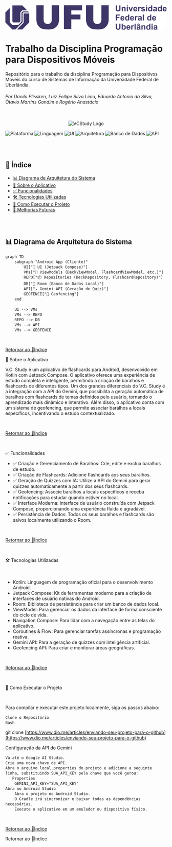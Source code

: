 <div align="center">
<img src="extras/logo-ufu.png" alt="UFU Logo" width="800"/>
</div>

# Trabalho da Disciplina Programação para Dispositivos Móveis

Repositório para o trabalho da disciplina Programação para Dispositivos Móveis do curso de Sistemas de Informação da Universidade Federal de Uberlândia.
###### Por Danilo Plissken, Luiz Fellipe Silva Lima, Eduardo Antonio da Silva, Ótavio Martins Gondim e Rogério Anastácio

<br>
<div align="center">
  <img src="extras/vcstudy-logo.png" alt="VCStudy Logo" width="300"/>
</div>


![Plataforma](https://img.shields.io/badge/Platform-Android-3DDC84?style=for-the-badge&logo=android)
![Linguagem](https://img.shields.io/badge/Language-Kotlin-7F52FF?style=for-the-badge&logo=kotlin)
![UI](https://img.shields.io/badge/UI-Jetpack_Compose-4285F4?style=for-the-badge&logo=jetpackcompose)
![Arquitetura](https://img.shields.io/badge/Architecture-MVVM-FB5D00?style=for-the-badge)
![Banco de Dados](https://img.shields.io/badge/Database-Room-709C48?style=for-the-badge&logo=sqlite)
![API](https://img.shields.io/badge/API-Gemini-8E44AD?style=for-the-badge)

<br><br>

## 🧾 Índice

* [ 📊 Diagrama de Arquitetura do Sistema](#-diagrama-de-arquitetura-do-sistema)
* [ 📖 Sobre o Aplicativo](#-sobre-o-aplicativo)
* [ ✅ Funcionalidades](#-funcionalidades)
* [ 🛠️ Tecnologias Utilizadas](#️-tecnologias-utilizadas)
* [ 🚀 Como Executar o Projeto](#-como-executar-o-projeto)
* [ 🔮 Melhorias Futuras](#-melhorias-futuras)

<br><br>


## 📊 Diagrama de Arquitetura do Sistema

```mermaid
graph TD
    subgraph "Android App (Cliente)"
        UI["📱 UI (Jetpack Compose)"]
        VMs["🧠 ViewModels (DeckViewModel, FlashcardViewModel, etc.)"]
        REPO["📦 Repositories (DeckRepository, FlashcardRepository)"]
        DB["💾 Room (Banco de Dados Local)"]
        API["☁️ Gemini API (Geração de Quiz)"]
        GEOFENCE["📍 Geofencing"]
    end

    UI --> VMs
    VMs --> REPO
    REPO --> DB
    VMs --> API
    VMs --> GEOFENCE
```
<br>

[Retornar ao 🧾Índice](#-%C3%ADndice)

📖 Sobre o Aplicativo

V.C. Study é um aplicativo de flashcards para Android, desenvolvido em Kotlin com Jetpack Compose. O aplicativo oferece uma experiência de estudo completa e inteligente, permitindo a criação de baralhos e flashcards de diferentes tipos. Um dos grandes diferenciais do V.C. Study é a integração com a API do Gemini, que possibilita a geração automática de baralhos com flashcards de temas definidos pelo usuário, tornando o aprendizado mais dinâmico e interativo.
Além disso, o aplicativo conta com um sistema de geofencing, que permite associar baralhos a locais específicos, incentivando o estudo contextualizado.

<br>

[Retornar ao 🧾Índice](#-%C3%ADndice)

<br>

✅ Funcionalidades

  - ✅ Criação e Gerenciamento de Baralhos: Crie, edite e exclua baralhos de estudo.
  - ✅ Criação de Flashcards: Adicione flashcards aos seus baralhos.
  - ✅ Geração de Quizzes com IA: Utilize a API do Gemini para gerar quizzes automaticamente a partir dos seus flashcards.
  - ✅ Geofencing: Associe baralhos a locais específicos e receba notificações para estudar quando estiver no local.
  - ✅ Interface Moderna: Interface de usuário construída com Jetpack Compose, proporcionando uma experiência fluida e agradável.
  - ✅ Persistência de Dados: Todos os seus baralhos e flashcards são salvos localmente utilizando o Room.
  
<br>

[Retornar ao 🧾Índice](#-%C3%ADndice)

<br>

🛠️ Tecnologias Utilizadas

<br>

  - Kotlin: Linguagem de programação oficial para o desenvolvimento Android.
  - Jetpack Compose: Kit de ferramentas moderno para a criação de interfaces de usuário nativas do Android.
  - Room: Biblioteca de persistência para criar um banco de dados local.
  - ViewModel: Para gerenciar os dados da interface de forma consciente do ciclo de vida.
  - Navigation Compose: Para lidar com a navegação entre as telas do aplicativo.
  - Coroutines & Flow: Para gerenciar tarefas assíncronas e programação reativa.
  - Gemini API: Para a geração de quizzes com inteligência artificial.
  - Geofencing API: Para criar e monitorar áreas geográficas.

<br>

[Retornar ao 🧾Índice](#-%C3%ADndice)

<br>

🚀 Como Executar o Projeto

<br>

Para compilar e executar este projeto localmente, siga os passos abaixo:

    Clone o Repositório
    Bash


git clone [https://www.dio.me/articles/enviando-seu-projeto-para-o-github](https://www.dio.me/articles/enviando-seu-projeto-para-o-github)

Configuração da API do Gemini

    Vá até o Google AI Studio.
    Crie uma nova chave de API.
    Abra o arquivo local.properties do projeto e adicione a seguinte linha, substituindo SUA_API_KEY pela chave que você gerou:
       Properties
        GEMINI_API_KEY="SUA_API_KEY"
    Abra no Android Studio
        Abra o projeto no Android Studio.
        O Gradle irá sincronizar e baixar todas as dependências necessárias.
        Execute o aplicativo em um emulador ou dispositivo físico.

<br>

[Retornar ao 🧾Índice](#-%C3%ADndice)



Retornar ao 🧾Índice
